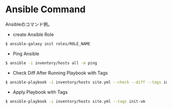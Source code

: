 # Ansible Command

Ansibleのコマンド例。

- create Ansible Role

```sh
$ ansible-galaxy init roles/ROLE_NAME
```

- Ping Ansible

```sh
$ ansible -i inventory/hosts all -m ping
```

- Check Diff After Running Playbook with Tags

```sh
$ ansible-playbook -i inventory/hosts site.yml --check --diff --tags init-vm
```

- Apply Playbook with Tags

```sh
$ ansible-playbook -i inventory/hosts site.yml --tags init-vm
```
